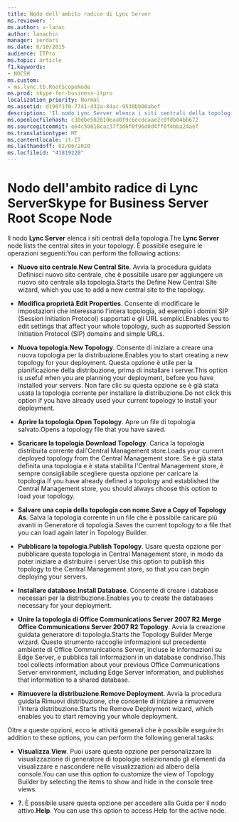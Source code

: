 ```yaml
---
title: Nodo dell'ambito radice di Lync Server
ms.reviewer: ''
ms.author: v-lanac
author: lanachin
manager: serdars
ms.date: 8/10/2015
audience: ITPro
ms.topic: article
f1.keywords:
- NOCSH
ms.custom:
- ms.lync.tb.RootScopeNode
ms.prod: skype-for-business-itpro
localization_priority: Normal
ms.assetid: d190f1f0-7741-432a-84ac-9530bb00abef
description: 'Il nodo Lync Server elenca i siti centrali della topologia. È possibile eseguire le operazioni seguenti:'
ms.openlocfilehash: c30dbe502810eaa0f9c6ecdcaae2c0fdb04bb672
ms.sourcegitcommit: e64c50818cac37f3d6f0f96d0d4ff0f4bba24aef
ms.translationtype: MT
ms.contentlocale: it-IT
ms.lasthandoff: 02/06/2020
ms.locfileid: "41819228"
---
```

# <a name="skype-for-business-server-root-scope-node"></a><span data-ttu-id="875e0-104">Nodo dell'ambito radice di Lync Server</span><span class="sxs-lookup"><span data-stu-id="875e0-104">Skype for Business Server Root Scope Node</span></span>
 
<span data-ttu-id="875e0-105">Il nodo **Lync Server** elenca i siti centrali della topologia.</span><span class="sxs-lookup"><span data-stu-id="875e0-105">The **Lync Server** node lists the central sites in your topology.</span></span> <span data-ttu-id="875e0-106">È possibile eseguire le operazioni seguenti:</span><span class="sxs-lookup"><span data-stu-id="875e0-106">You can perform the following actions:</span></span>
  
- <span data-ttu-id="875e0-107">**Nuovo sito centrale**.</span><span class="sxs-lookup"><span data-stu-id="875e0-107">**New Central Site**.</span></span> <span data-ttu-id="875e0-108">Avvia la procedura guidata Definisci nuovo sito centrale, che è possibile usare per aggiungere un nuovo sito centrale alla topologia.</span><span class="sxs-lookup"><span data-stu-id="875e0-108">Starts the Define New Central Site wizard, which you use to add a new central site to the topology.</span></span>
    
- <span data-ttu-id="875e0-109">**Modifica proprietà**.</span><span class="sxs-lookup"><span data-stu-id="875e0-109">**Edit Properties**.</span></span> <span data-ttu-id="875e0-110">Consente di modificare le impostazioni che interessano l'intera topologia, ad esempio i domini SIP (Session Initiation Protocol) supportati e gli URL semplici.</span><span class="sxs-lookup"><span data-stu-id="875e0-110">Enables you to edit settings that affect your whole topology, such as supported Session Initiation Protocol (SIP) domains and simple URLs.</span></span>
    
- <span data-ttu-id="875e0-111">**Nuova topologia**.</span><span class="sxs-lookup"><span data-stu-id="875e0-111">**New Topology**.</span></span> <span data-ttu-id="875e0-112">Consente di iniziare a creare una nuova topologia per la distribuzione.</span><span class="sxs-lookup"><span data-stu-id="875e0-112">Enables you to start creating a new topology for your deployment.</span></span> <span data-ttu-id="875e0-113">Questa opzione è utile per la pianificazione della distribuzione, prima di installare i server.</span><span class="sxs-lookup"><span data-stu-id="875e0-113">This option is useful when you are planning your deployment, before you have installed your servers.</span></span> <span data-ttu-id="875e0-114">Non fare clic su questa opzione se è già stata usata la topologia corrente per installare la distribuzione.</span><span class="sxs-lookup"><span data-stu-id="875e0-114">Do not click this option if you have already used your current topology to install your deployment.</span></span>
    
- <span data-ttu-id="875e0-115">**Aprire la topologia**.</span><span class="sxs-lookup"><span data-stu-id="875e0-115">**Open Topology**.</span></span> <span data-ttu-id="875e0-116">Apre un file di topologia salvato.</span><span class="sxs-lookup"><span data-stu-id="875e0-116">Opens a topology file that you have saved.</span></span>
    
- <span data-ttu-id="875e0-117">**Scaricare la topologia**.</span><span class="sxs-lookup"><span data-stu-id="875e0-117">**Download Topology**.</span></span> <span data-ttu-id="875e0-118">Carica la topologia distribuita corrente dall'Central Management store.</span><span class="sxs-lookup"><span data-stu-id="875e0-118">Loads your current deployed topology from the Central Management store.</span></span> <span data-ttu-id="875e0-119">Se è già stata definita una topologia e è stata stabilita l'Central Management store, è sempre consigliabile scegliere questa opzione per caricare la topologia.</span><span class="sxs-lookup"><span data-stu-id="875e0-119">If you have already defined a topology and established the Central Management store, you should always choose this option to load your topology.</span></span>
    
- <span data-ttu-id="875e0-120">**Salvare una copia della topologia con nome**.</span><span class="sxs-lookup"><span data-stu-id="875e0-120">**Save a Copy of Topology As**.</span></span> <span data-ttu-id="875e0-121">Salva la topologia corrente in un file che è possibile caricare più avanti in Generatore di topologia.</span><span class="sxs-lookup"><span data-stu-id="875e0-121">Saves the current topology to a file that you can load again later in Topology Builder.</span></span>
    
- <span data-ttu-id="875e0-122">**Pubblicare la topologia**.</span><span class="sxs-lookup"><span data-stu-id="875e0-122">**Publish Topology**.</span></span> <span data-ttu-id="875e0-123">Usare questa opzione per pubblicare questa topologia in Central Management store, in modo da poter iniziare a distribuire i server.</span><span class="sxs-lookup"><span data-stu-id="875e0-123">Use this option to publish this topology to the Central Management store, so that you can begin deploying your servers.</span></span>
    
- <span data-ttu-id="875e0-124">**Installare database**.</span><span class="sxs-lookup"><span data-stu-id="875e0-124">**Install Database**.</span></span> <span data-ttu-id="875e0-125">Consente di creare i database necessari per la distribuzione.</span><span class="sxs-lookup"><span data-stu-id="875e0-125">Enables you to create the databases necessary for your deployment.</span></span>
    
- <span data-ttu-id="875e0-126">**Unire la topologia di Office Communications Server 2007 R2**.</span><span class="sxs-lookup"><span data-stu-id="875e0-126">**Merge Office Communications Server 2007 R2 Topology**.</span></span> <span data-ttu-id="875e0-127">Avvia la creazione guidata generatore di topologia.</span><span class="sxs-lookup"><span data-stu-id="875e0-127">Starts the Topology Builder Merge wizard.</span></span> <span data-ttu-id="875e0-128">Questo strumento raccoglie informazioni sul precedente ambiente di Office Communications Server, incluse le informazioni su Edge Server, e pubblica tali informazioni in un database condiviso.</span><span class="sxs-lookup"><span data-stu-id="875e0-128">This tool collects information about your previous Office Communications Server environment, including Edge Server information, and publishes that information to a shared database.</span></span> 
    
- <span data-ttu-id="875e0-129">**Rimuovere la distribuzione**.</span><span class="sxs-lookup"><span data-stu-id="875e0-129">**Remove Deployment**.</span></span> <span data-ttu-id="875e0-130">Avvia la procedura guidata Rimuovi distribuzione, che consente di iniziare a rimuovere l'intera distribuzione.</span><span class="sxs-lookup"><span data-stu-id="875e0-130">Starts the Remove Deployment wizard, which enables you to start removing your whole deployment.</span></span>
    
<span data-ttu-id="875e0-131">Oltre a queste opzioni, ecco le attività generali che è possibile eseguire:</span><span class="sxs-lookup"><span data-stu-id="875e0-131">In addition to these options, you can perform the following general tasks:</span></span>
  
- <span data-ttu-id="875e0-132">**Visualizza**.</span><span class="sxs-lookup"><span data-stu-id="875e0-132">**View**.</span></span> <span data-ttu-id="875e0-133">Puoi usare questa opzione per personalizzare la visualizzazione di generatore di topologie selezionando gli elementi da visualizzare e nascondere nelle visualizzazioni ad albero della console.</span><span class="sxs-lookup"><span data-stu-id="875e0-133">You can use this option to customize the view of Topology Builder by selecting the items to show and hide in the console tree views.</span></span>
    
- <span data-ttu-id="875e0-p114">**?**. È possibile usare questa opzione per accedere alla Guida per il nodo attivo.</span><span class="sxs-lookup"><span data-stu-id="875e0-p114">**Help**. You can use this option to access Help for the active node.</span></span>
    

